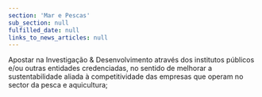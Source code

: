 ```yaml
---
section: 'Mar e Pescas'
sub_section: null
fulfilled_date: null
links_to_news_articles: null
---
```


Apostar na Investigação & Desenvolvimento através dos institutos públicos e/ou outras entidades credenciadas, no sentido de melhorar a sustentabilidade aliada à competitividade das empresas que operam no sector da pesca e aquicultura;